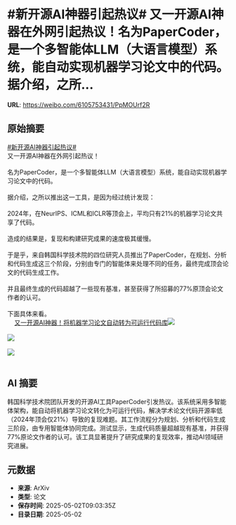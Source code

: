 # #新开源AI神器引起热议# 又一开源AI神器在外网引起热议！名为PaperCoder，是一个多智能体LLM（大语言模型）系统，能自动实现机器学习论文中的代码。据介绍，之所...

**URL**: https://weibo.com/6105753431/PpMOUrf2R

## 原始摘要

<a href="https://m.weibo.cn/search?containerid=231522type%3D1%26t%3D10%26q%3D%23%E6%96%B0%E5%BC%80%E6%BA%90AI%E7%A5%9E%E5%99%A8%E5%BC%95%E8%B5%B7%E7%83%AD%E8%AE%AE%23&amp;extparam=%23%E6%96%B0%E5%BC%80%E6%BA%90AI%E7%A5%9E%E5%99%A8%E5%BC%95%E8%B5%B7%E7%83%AD%E8%AE%AE%23" data-hide=""><span class="surl-text">#新开源AI神器引起热议#</span></a> <br>又一开源AI神器在外网引起热议！<br><br>名为PaperCoder，是一个多智能体LLM（大语言模型）系统，能自动实现机器学习论文中的代码。<br><br>据介绍，之所以推出这一工具，是因为经过统计发现：<br><br>2024年，在NeurIPS、ICML和ICLR等顶会上，平均只有21%的机器学习论文共享了代码。<br><br>造成的结果是，复现和构建研究成果的速度极其缓慢。<br><br>于是乎，来自韩国科学技术院的四位研究人员推出了PaperCoder，在规划、分析和代码生成这三个阶段，分别由专门的智能体来处理不同的任务，最终完成顶会论文的代码生成工作。<br><br>并且最终生成的代码超越了一些现有基准，甚至获得了所招募的77%原顶会论文作者的认可。<br><br>下面具体来看。<br><a href="https://weibo.cn/sinaurl?u=https%3A%2F%2Fmp.weixin.qq.com%2Fs%2F_2HriM5sVDyK4uMfAl4mDg" data-hide=""><span class="url-icon"><img style="width: 1rem;height: 1rem" src="https://h5.sinaimg.cn/upload/2015/09/25/3/timeline_card_small_web_default.png" referrerpolicy="no-referrer"></span><span class="surl-text">又一开源AI神器！将机器学习论文自动转为可运行代码库</span></a><img style="" src="https://tvax2.sinaimg.cn/large/006Fd7o3gy1i0zufz9n00j30q80h041l.jpg" referrerpolicy="no-referrer"><br><br><img style="" src="https://tvax4.sinaimg.cn/large/006Fd7o3gy1i0zug60gvwj30u00di4dn.jpg" referrerpolicy="no-referrer"><br><br><img style="" src="https://tvax1.sinaimg.cn/large/006Fd7o3gy1i0zugber90j30u00kq7fb.jpg" referrerpolicy="no-referrer"><br><br>

## AI 摘要

韩国科学技术院团队开发的开源AI工具PaperCoder引发热议。该系统采用多智能体架构，能自动将机器学习论文转化为可运行代码，解决学术论文代码开源率低（2024年顶会仅21%）导致的复现难题。其工作流程分为规划、分析和代码生成三阶段，由专用智能体协同完成。测试显示，生成代码质量超越现有基准，并获得77%原论文作者的认可。该工具显著提升了研究成果的复现效率，推动AI领域研究进展。

## 元数据

- **来源**: ArXiv
- **类型**: 论文
- **保存时间**: 2025-05-02T09:03:35Z
- **目录日期**: 2025-05-02
